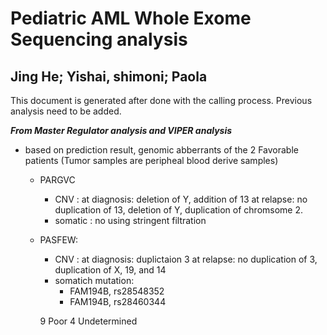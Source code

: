 Pediatric AML Whole Exome Sequencing analysis
========================================================
Jing He; Yishai, shimoni; Paola 
-----------------------------------

This document is generated after done with the calling process. Previous analysis need to be added.

***From Master Regulator analysis and VIPER analysis***

- based on prediction result, genomic abberrants of the 2 Favorable patients (Tumor samples are peripheal blood derive samples)
  - PARGVC 
      - CNV :  at diagnosis: deletion of Y, addition of 13
             at relapse: no duplication of 13, deletion of Y, duplication of chromsome 2.
      - somatic : no using stringent filtration
  - PASFEW: 
      - CNV : at diagnosis: duplictaion 3
           at relapse: no duplication of 3, duplication of X, 19, and 14
      - somatich mutation:
          - FAM194B, rs28548352
          - FAM194B, rs28460344
                
      9 Poor
      4 Undetermined

